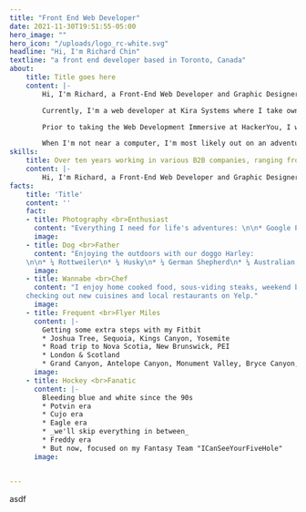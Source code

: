 ```yaml
---
title: "Front End Web Developer"
date: 2021-11-30T19:51:55-05:00
hero_image: ""
hero_icon: "/uploads/logo_rc-white.svg"
headline: "Hi, I'm Richard Chin"
textline: "a front end developer based in Toronto, Canada"
about: 
    title: Title goes here
    content: |-
        Hi, I'm Richard, a Front-End Web Developer and Graphic Designer based in Toronto. I enjoy creating interactive websites and web apps written with clean, DRY code that are designed with pixel perfection.

        Currently, I'm a web developer at Kira Systems where I take ownership of all digital marketing assets including the corporate website, email marketing and blogs.

        Prior to taking the Web Development Immersive at HackerYou, I was a Marketing Design Lead at Jonas Club Software, where I collaborated with multiple departments to establish new ways to communicate with clients, develop relationships, reinforce brand image and drive sales revenue.

        When I'm not near a computer, I'm most likely out on an adventure with our ~~puppy~~ dog, Harley.
skills: 
    title: Over ten years working in various B2B companies, ranging from large, publicly-traded companies to bootstrapped startups.
    content: |-
        Hi, I'm Richard, a Front-End Web Developer and Graphic Designer based in Toronto. I enjoy creating interactive websites and web apps written with clean, DRY code that are designed with pixel perfection.
facts:
    title: 'Title'
    content: ''
    fact:
    - title: Photography <br>Enthusiast
      content: "Everything I need for life's adventures: \n\n* Google Pixel 5\n* Nikon d7100\n* GoPro\n* DJI Mavic Pro"
      image: 
    - title: Dog <br>Father
      content: "Enjoying the outdoors with our doggo Harley:
    \n\n* ¼ Rottweiler\n* ¼ Husky\n* ¼ German Shepherd\n* ¼ Australian Shepherd"
      image: 
    - title: Wannabe <br>Chef
      content: "I enjoy home cooked food, sous-viding steaks, weekend bbq-ing and on occasion,
    checking out new cuisines and local restaurants on Yelp."
      image: 
    - title: Frequent <br>Flyer Miles
      content: |-
        Getting some extra steps with my Fitbit
        * Joshua Tree, Sequoia, Kings Canyon, Yosemite
        * Road trip to Nova Scotia, New Brunswick, PEI
        * London & Scotland
        * Grand Canyon, Antelope Canyon, Monument Valley, Bryce Canyon, Zion
      image: 
    - title: Hockey <br>Fanatic
      content: |-
        Bleeding blue and white since the 90s
        * Potvin era
        * Cujo era
        * Eagle era 
        * _we'll skip everything in between_
        * Freddy era
        * But now, focused on my Fantasy Team "ICanSeeYourFiveHole"
      image: 


---
```


asdf